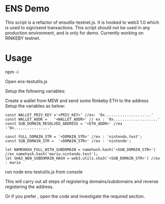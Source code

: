 # ENS Demo

This script is a refactor of ensutils-testnet.js. It is hooked to web3 1.0 which is used to sign/send transactions. This script should not be used in any production environment, and is only for demo. Currently working on RINKEBY testnet.

# Usage

npm -i

Open ens-testutils.js

Setup the following variables:

Create a wallet from MEW and send some Rinkeby ETH to the address 
Setup the variables as below:

    const WALLET_PRIV_KEY ='<PRIV_KEY>' //ex: '0x.....................'
    const WALLET_ADDR =   '<WALLET_ADDR>' // ex : '0x....................'
    const SUB_DOMAIN_RESOLVED_ADDRESS = '<ETH_ADDR>' //ex :'0x................'   

    const FULL_DOMAIN_STR = '<DOMAIN_STR>' //ex : 'nintendo.test';
    const SUB_DOMAIN_STR =  '<DOMAIN_STR>' //ex : 'nintendo';
    
    let NAMEHASH_FULL_WITH_SUBDOMAIN = namehash.hash('<SUB_DOMAIN_STR>') //ex namehash.hash('mario.nintendo.test');
    let SHA3_NEW_SUBDOMAIN_HASH = web3.utils.sha3('<SUB_DOMAIN_STR>') //ex : mario
    
run node ens-testutils.js from console

This will carry out all steps of registering domains/subdomains and reverse registering the address.

Or if you prefer , open the code and investigate the required section.

